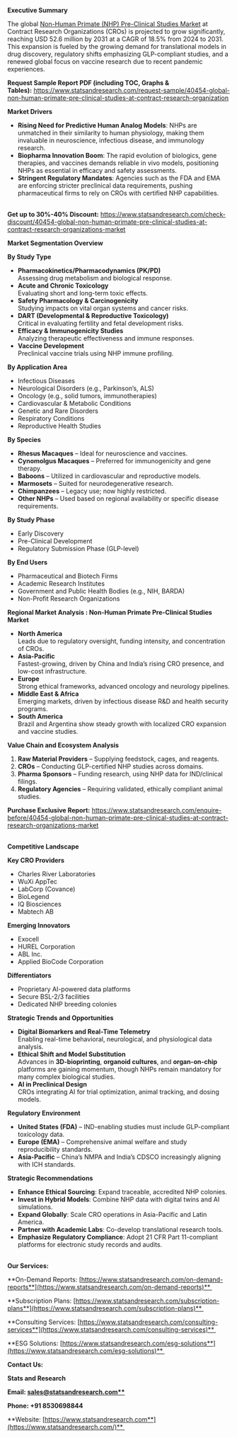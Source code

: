 ﻿**Executive Summary**

The global [Non-Human Primate (NHP) Pre-Clinical Studies Market](https://www.statsandresearch.com/report/40454-global-non-human-primate-pre-clinical-studies-at-contract-research-organizations-market) at Contract Research Organizations (CROs) is projected to grow significantly, reaching USD 52.6 million by 2031 at a CAGR of 18.5% from 2024 to 2031. This expansion is fueled by the growing demand for translational models in drug discovery, regulatory shifts emphasizing GLP-compliant studies, and a renewed global focus on vaccine research due to recent pandemic experiences.

**Request Sample Report PDF (including TOC, Graphs & Tables):** <https://www.statsandresearch.com/request-sample/40454-global-non-human-primate-pre-clinical-studies-at-contract-research-organization> 

**Market Drivers**

- **Rising Need for Predictive Human Analog Models**: NHPs are unmatched in their similarity to human physiology, making them invaluable in neuroscience, infectious disease, and immunology research.
- **Biopharma Innovation Boom**: The rapid evolution of biologics, gene therapies, and vaccines demands reliable in vivo models, positioning NHPs as essential in efficacy and safety assessments.
- **Stringent Regulatory Mandates**: Agencies such as the FDA and EMA are enforcing stricter preclinical data requirements, pushing pharmaceutical firms to rely on CROs with certified NHP capabilities.

\
**Get up to 30%-40% Discount:** <https://www.statsandresearch.com/check-discount/40454-global-non-human-primate-pre-clinical-studies-at-contract-research-organizations-market> 

**Market Segmentation Overview**

**By Study Type**

- **Pharmacokinetics/Pharmacodynamics (PK/PD)**\
  Assessing drug metabolism and biological response.
- **Acute and Chronic Toxicology**\
  Evaluating short and long-term toxic effects.
- **Safety Pharmacology & Carcinogenicity**\
  Studying impacts on vital organ systems and cancer risks.
- **DART (Developmental & Reproductive Toxicology)**\
  Critical in evaluating fertility and fetal development risks.
- **Efficacy & Immunogenicity Studies**\
  Analyzing therapeutic effectiveness and immune responses.
- **Vaccine Development**\
  Preclinical vaccine trials using NHP immune profiling.

**By Application Area**

- Infectious Diseases
- Neurological Disorders (e.g., Parkinson’s, ALS)
- Oncology (e.g., solid tumors, immunotherapies)
- Cardiovascular & Metabolic Conditions
- Genetic and Rare Disorders
- Respiratory Conditions
- Reproductive Health Studies

**By Species**

- **Rhesus Macaques** – Ideal for neuroscience and vaccines.
- **Cynomolgus Macaques** – Preferred for immunogenicity and gene therapy.
- **Baboons** – Utilized in cardiovascular and reproductive models.
- **Marmosets** – Suited for neurodegenerative research.
- **Chimpanzees** – Legacy use; now highly restricted.
- **Other NHPs** – Used based on regional availability or specific disease requirements.

**By Study Phase**

- Early Discovery
- Pre-Clinical Development
- Regulatory Submission Phase (GLP-level)

**By End Users**

- Pharmaceutical and Biotech Firms
- Academic Research Institutes
- Government and Public Health Bodies (e.g., NIH, BARDA)
- Non-Profit Research Organizations

**Regional Market Analysis : Non-Human Primate Pre-Clinical Studies Market**

- **North America**\
  Leads due to regulatory oversight, funding intensity, and concentration of CROs.
- **Asia-Pacific**\
  Fastest-growing, driven by China and India’s rising CRO presence, and low-cost infrastructure.
- **Europe**\
  Strong ethical frameworks, advanced oncology and neurology pipelines.
- **Middle East & Africa**\
  Emerging markets, driven by infectious disease R&D and health security programs.
- **South America**\
  Brazil and Argentina show steady growth with localized CRO expansion and vaccine studies.

**Value Chain and Ecosystem Analysis**

1. **Raw Material Providers** – Supplying feedstock, cages, and reagents.
1. **CROs** – Conducting GLP-certified NHP studies across domains.
1. **Pharma Sponsors** – Funding research, using NHP data for IND/clinical filings.
1. **Regulatory Agencies** – Requiring validated, ethically compliant animal studies.

**Purchase Exclusive Report:** <https://www.statsandresearch.com/enquire-before/40454-global-non-human-primate-pre-clinical-studies-at-contract-research-organizations-market> 

\
**Competitive Landscape**

**Key CRO Providers**

- Charles River Laboratories
- WuXi AppTec
- LabCorp (Covance)
- BioLegend
- IQ Biosciences
- Mabtech AB

**Emerging Innovators**

- Exocell
- HUREL Corporation
- ABL Inc.
- Applied BioCode Corporation

**Differentiators**

- Proprietary AI-powered data platforms
- Secure BSL-2/3 facilities
- Dedicated NHP breeding colonies

**Strategic Trends and Opportunities**

- **Digital Biomarkers and Real-Time Telemetry**\
  Enabling real-time behavioral, neurological, and physiological data analysis.
- **Ethical Shift and Model Substitution**\
  Advances in **3D-bioprinting**, **organoid cultures**, and **organ-on-chip** platforms are gaining momentum, though NHPs remain mandatory for many complex biological studies.
- **AI in Preclinical Design**\
  CROs integrating AI for trial optimization, animal tracking, and dosing models.

**Regulatory Environment**

- **United States (FDA)** – IND-enabling studies must include GLP-compliant toxicology data.
- **Europe (EMA)** – Comprehensive animal welfare and study reproducibility standards.
- **Asia-Pacific** – China’s NMPA and India’s CDSCO increasingly aligning with ICH standards.

**Strategic Recommendations**

- **Enhance Ethical Sourcing**: Expand traceable, accredited NHP colonies.
- **Invest in Hybrid Models**: Combine NHP data with digital twins and AI simulations.
- **Expand Globally**: Scale CRO operations in Asia-Pacific and Latin America.
- **Partner with Academic Labs**: Co-develop translational research tools.
- **Emphasize Regulatory Compliance**: Adopt 21 CFR Part 11-compliant platforms for electronic study records and audits.

\
**Our Services:** 

**On-Demand Reports: [https://www.statsandresearch.com/on-demand-reports**](https://www.statsandresearch.com/on-demand-reports)** 

**Subscription Plans: [https://www.statsandresearch.com/subscription-plans**](https://www.statsandresearch.com/subscription-plans)** 

**Consulting Services: [https://www.statsandresearch.com/consulting-services**](https://www.statsandresearch.com/consulting-services)** 

**ESG Solutions: [https://www.statsandresearch.com/esg-solutions**](https://www.statsandresearch.com/esg-solutions)** 

**Contact Us:** 

**Stats and Research** 

**Email: [sales@statsandresearch.com**](mailto:sales@statsandresearch.com)** 

**Phone: +91 8530698844** 

**Website: [https://www.statsandresearch.com**](https://www.statsandresearch.com/)** 

